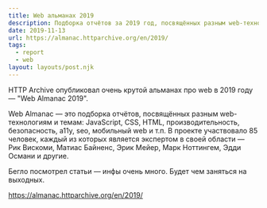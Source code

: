 ```yaml
---
title: Web альманах 2019
description: Подборка отчётов за 2019 год, посвящённых разным web-технологиям и темам
date: 2019-11-13
url: https://almanac.httparchive.org/en/2019/
tags:
  - report
  - web
layout: layouts/post.njk
---
```

HTTP Archive опубликовал очень крутой альманах про web в 2019 году — "Web Almanac 2019".

Web Almanac — это подборка отчётов, посвящённых разным web-технологиям и темам: JavaScript, CSS, HTML, производительность, безопасность, a11y, seo, мобильный web и т.п. В проекте участвовало 85 человек, каждый из которых является экспертом в своей области — Рик Вискоми, Матиас Байненс, Эрик Мейер, Марк Ноттингем, Эдди Османи и другие.

Бегло посмотрел статьи — инфы очень много. Будет чем заняться на выходных.

https://almanac.httparchive.org/en/2019/
